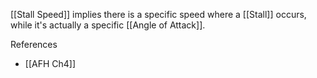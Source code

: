 [[Stall Speed]] implies there is a specific speed where a [[Stall]] occurs, while it's actually a specific [[Angle of Attack]].

References
- [[AFH Ch4]]